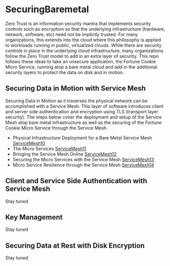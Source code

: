 # SecuringBaremetal

Zero Trust is an information security mantra that implements security controls such as encryption so that the underlying infrastructure (hardware, network, software, etc) need not be implictly trusted. For many organizations, this extends into the cloud where this philosophy is applied to workloads running in public, virtualized clouds. While there are security controls in place in the underlying cloud infrastructure, many organizations follow the Zero Trust model to add in an extra layer of security. This repo follows these ideas to take an unsecure application, the Fortune Cookie Micro Service, running atop a bare metal cloud and add in the additional security layers to protect the data on disk and in motion.

## Securing Data in Motion with Service Mesh

Securing Data in Motion as it traverses the physical network can be accomplished with a Service Mesh. This layer of software introduces client and server side authentication and encryption using TLS (transport layer security). The steps below cover the deployment and setup of the Service Mesh atop bare metal infrastructure as well as the securing of the Fortune Cookie Micro Service through the Service Mesh.


* Physical Infrastructure Deployment for a Bare Metal Service Mesh [ServiceMesh10](ServiceMesh10.md)
* The Micro Services [ServiceMesh11](ServiceMesh11.md)
* Bringing the Service Mesh Online [ServiceMesh12](ServiceMesh12.md)
* Securing the Micro Services with the Service Mesh [ServiceMesh13](ServiceMesh13.md)
* Micro Service Resilience through the Service Mesh [ServiceMesh14](ServiceMesh14.md)

## Client and Service Side Authentication with Service Mesh

Stay tuned

## Key Management

Stay tuned

## Securing Data at Rest with Disk Encryption

Stay tuned


